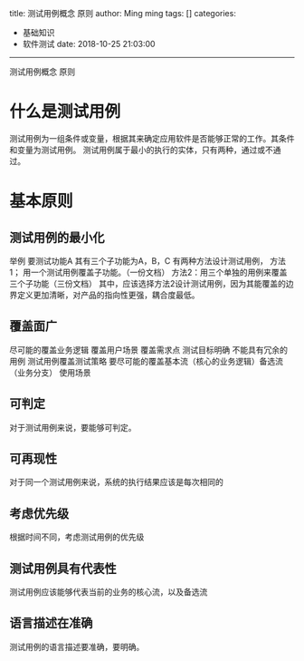 title: 测试用例概念 原则
author: Ming ming
tags: []
categories:
  - 基础知识
  - 软件测试
date: 2018-10-25 21:03:00
---
测试用例概念 原则
# 什么是测试用例
测试用例为一组条件或变量，根据其来确定应用软件是否能够正常的工作。其条件和变量为测试用例。
测试用例属于最小的执行的实体，只有两种，通过或不通过。
# 基本原则
## 测试用例的最小化
举例 要测试功能A 其有三个子功能为A，B，C
有两种方法设计测试用例，
方法1； 用一个测试用例覆盖子功能。（一份文档）
方法2：用三个单独的用例来覆盖三个子功能（三份文档）
其中，应该选择方法2设计测试用例，因为其能覆盖的边界定义更加清晰，对产品的指向性更强，耦合度最低。
## 覆盖面广
尽可能的覆盖业务逻辑
覆盖用户场景
覆盖需求点
测试目标明确
不能具有冗余的用例
测试用例覆盖测试策略
要尽可能的覆盖基本流（核心的业务逻辑）备选流（业务分支）
使用场景 
## 可判定
对于测试用例来说，要能够可判定。

## 可再现性
对于同一个测试用例来说，系统的执行结果应该是每次相同的

## 考虑优先级
根据时间不同，考虑测试用例的优先级

## 测试用例具有代表性
测试用例应该能够代表当前的业务的核心流，以及备选流

## 语言描述在准确
测试用例的语言描述要准确，要明确。